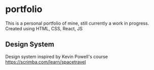 # portfolio
This is a personal portfolio of mine, still currently a work in progress. Created using HTML, CSS, React, JS

## Design System
Design system inspired by Kevin Powell's course https://scrimba.com/learn/spacetravel
